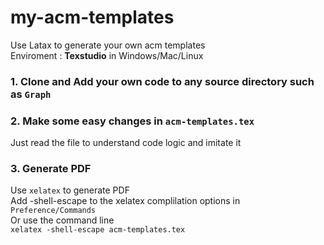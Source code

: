 # my-acm-templates
Use Latax to generate your own acm templates   
Enviroment : **Texstudio** in Windows/Mac/Linux   
### 1. Clone and Add your own code to any source directory such as `Graph`  
### 2. Make some easy changes in `acm-templates.tex`  
   Just read the file to understand code logic and imitate it  
### 3. Generate PDF 
   Use `xelatex` to generate PDF   
   Add -shell-escape to the xelatex complilation options in `Preference/Commands`   
   Or use the command line   
   `xelatex -shell-escape acm-templates.tex`   
        

